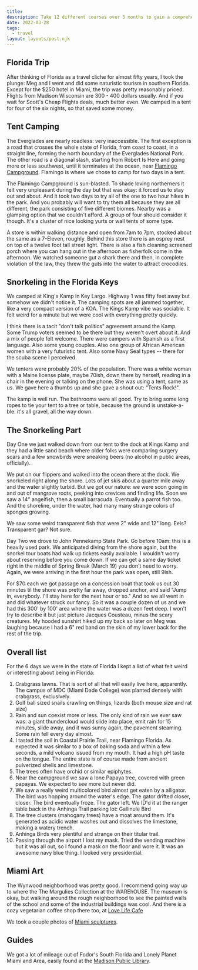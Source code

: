 ```yaml
---
title: 
description: Take 12 different courses over 5 months to gain a comprehensive understanding of Drupal
date: 2022-03-28
tags:
  - travel
layout: layouts/post.njk
---
```


## Florida Trip
After thinking of Florida as a travel cliche for almost fifty years, I took the plunge: Meg and I went and did some naturistic tourism in southern Florida.  Except for the $250 hotel in Miami, the trip was pretty reasonably priced.  Flights from Madison Wisconsin are 300 - 400 dollars usually. And if you wait for Scott's Cheap Flights deals, much better even.  We camped in a tent for four of the six nights, so that saved some money.

## Tent Camping
The Everglades are nearly roadless: very inaccessible.  The first exception is a road that crosses  the whole state of Florida, from coast to coast, in a straight line, forming the north boundary of the Everglades National Park.  The other road is a diagonal slash, starting from Robert Is Here and going more or less southwest, until it terminates at the ocean, near [Flamingo Campground](https://goo.gl/maps/M17GxmUjNtQx4cdbA).  Flamingo is where we chose to camp for two days in a tent.  

The Flamingo Campground is sun-blasted. To shade loving northerners it felt very unpleasant during the day but that was okay: it forced us to stay out and about. And it took two days to try all of the one to two hour hikes in the park.  And you probably will want to try them all because they are all different, the park consisting of five different biomes.  Nearby was a glamping option that we couldn't afford.  A group of four should consider it though.  It's a cluster of nice looking yurts or wall tents of some type.  

A store is within walking distance and open from 7am to 7pm, stocked about the same as a 7-Eleven, roughly.  Behind this store there is an osprey nest on top of a twelve foot tall street light.  There is also a fish cleaning screened porch where you can hang out in the afternoon as fisherfolk come in the afternoon. We watched someone gut a shark there and then, in complete violation of the law, they threw the guts into the water to attract crocodiles.   

## Snorkeling in the Florida Keys
We camped at King's Kamp in Key Largo.  Highway 1 was fifty feet away but somehow we didn't notice it. The camping spots are all jammed together, like a very compact version of a KOA. The Kings Kamp vibe was sociable. It felt weird for a minute but we were cool with everything pretty quickly.

I think there is a tacit "don't talk politics" agreement around the Kamp.  Some Trump voters seemed to be there but they weren't overt about it. And a mix of people felt welcome. There were campers with Spanish as a first language. Also some young couples. Also one group of African American women with a very futuristic tent.  Also some Navy Seal types -- there for the scuba scene I perceived.  

We tenters were probably 20% of the population.  There was a white woman with a Maine license plate, maybe 70ish, down there by herself, reading in a chair in the evening or talking on the phone. She was using a tent, same as us. We gave here a thumbs up and she gave a shout out: "Tents Rock!".  

The kamp is well run.  The bathrooms were all good.  Try to bring some long ropes to tie your tent to a tree or table, because the ground is unstake-a-ble: it's all gravel, all the way down.

## The Snorkeling Part
Day One we just walked down from our tent to the dock at Kings Kamp and they had a little sand beach where older folks were comparing surgery scars and a few snowbirds were sneaking beers (no alcohol in public areas, officially). 

We put on our flippers and walked into the ocean there at the dock. We snorkeled right along the shore.  Lots of jet skis about a quarter mile away and the water slightly turbid. But we got our nature: we were soon going in and out of mangrove roots, peeking into crevices and finding life. Soon we saw a 14" angelfish, then a small barracuda.  Eventually a parrot fish too.  And the shoreline, under the water, had many many strange colors of sponges growing.  

We saw some weird transparent fish that were 2" wide and 12" long.  Eels?  Transparent gar?  Not sure.  

Day Two we drove to John Pennekamp State Park.  Go before 10am: this is a heavily used park.  We anticipated diving from the shore again, but the snorkel tour boats had walk up tickets easily available. I wouldn't worry about reserving before you come down. If we can get a same day ticket right in the middle of Spring Break (March 19) you don't need to worry. Again, we were arriving in the first hour the park was open, still 9ish.  

For $70 each we got passage on a concession boat that took us out 30 minutes til the shore was pretty far away, dropped anchor, and said "Jump in, everybody. I'll stay here for the next hour or so."  And so we all went in and did whatever struck our fancy.  So it was a couple dozen of us and we had this 300' by 100' area where the water was a dozen feet deep.  I won't try to describe it but just picture Jacques Cousteau, minus the scary creatures.  My hooded sunshirt hiked up my back so later on Meg was laughing because I had a 6" red band on the skin of my lower back for the rest of the trip. 

## Overall list
For the 6 days we were in the state of Florida I kept a list of what felt weird or interesting about being in Florida:
1. Crabgrass lawns.  That is sort of all that will easily live here, apparently.  The campus of MDC (Miami Dade College) was planted densely with crabgrass, exclusively.
2. Golf ball sized snails crawling on things, lizards (both mouse size and rat size)
3. Rain and sun coexist more or less.  The only kind of rain we ever saw was: a giant thundercloud would slide into place, emit rain for 15 minutes, slide away, and it was sunny again, the pavement steaming. Some rain fell every day almost.
4. I tasted the soil in Coastal Prairie Trail, near Flamingo Florida. As expected it was similar to a box of baking soda and within a few seconds, a mild volcano issued from my mouth.  It had a high pH taste on the tongue. The entire state is of course made from ancient pulverized shells and limestone.  
5.  The trees often have orchid or similar epiphytes.
6. Near the campground we saw a lone Papaya tree, covered with green papayas.  We expected to see more but never did.
7.  We saw a really weird multicolored bird almost get eaten by a alligator.  The bird was hopping around the water's edge. The gator drifted closer, closer.  The bird eventually froze. The gator left.
We ID'd it at the ranger table back in the Anhinga Trail parking lot: Gallinule Bird
8. The tree clusters (mahogany trees) have a moat around them.  It's generated as acidic water washes out and dissolves the limestone, making a watery trench.
9. Anhinga Birds very plentiful and strange on their titular trail.
10. Passing through the airport I lost my mask. Tried the vending machine but it was all out, so I found a mask on the floor and wore it.  It was an awesome navy blue thing. I looked very presidential.  

## Miami Art
The Wynwood neighborhood was pretty good.  I recommend going way up to where the The Margulies Collection at the WAREhOUSE.  The museum is okay, but walking around the rough neighborhood to see the painted walls of the school and some of the industrial buildings was cool. And there is a cozy vegetarian coffee shop there too, at [Love Life Cafe](http://www.lovelifecafe.com/)

We took a couple photos of [Miami sculptures](https://twitter.com/MisterGenest/status/1506738879524749312).

## Guides
We got a lot of mileage out of Fodor's South Florida and Lonely Planet Miami and Area, easily found at the [Madison Public Library](https://www.madisonpubliclibrary.org/). 
